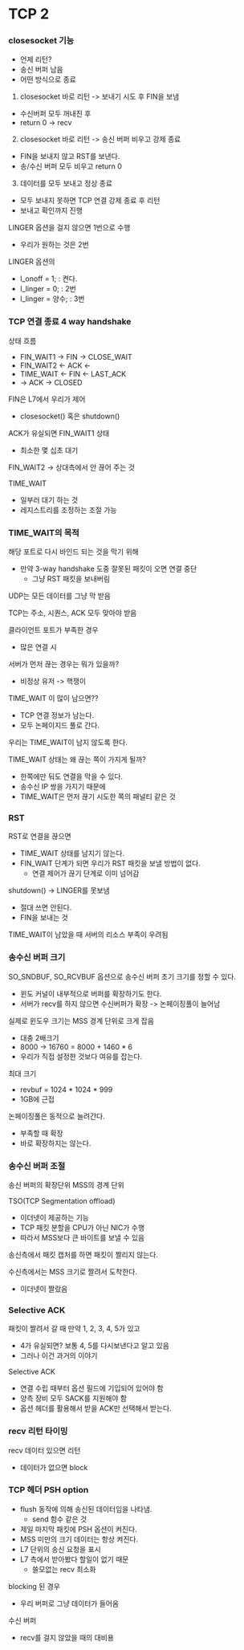 # TCP 2
### closesocket 기능
* 언제 리턴?
* 송신 버퍼 남음
* 어떤 방식으로 종료

1. closesocket 바로 리턴 -> 보내기 시도 후 FIN을 보냄
* 수신버퍼 모두 꺼내진 후
* return 0 -> recv

2. closesocket 바로 리턴 -> 송신 버퍼 비우고 강제 종료
* FIN을 보내지 않고 RST를 보낸다.
* 송/수신 버퍼 모두 비우고 return 0

3. 데이터를 모두 보내고 정상 종료
* 모두 보내지 못하면 TCP 연결 강제 종료 후 리턴
* 보내고 확인까지 진행

LINGER 옵션을 걸지 않으면 1번으로 수행
* 우리가 원하는 것은 2번

LINGER 옵션의
* l_onoff = 1; : 켠다.
* l_linger = 0; : 2번
* l_linger = 양수; : 3번

### TCP 연결 종료 4 way handshake

상태 흐름
* FIN_WAIT1 -> FIN -> CLOSE_WAIT
* FIN_WAIT2 <- ACK <- 
* TIME_WAIT <- FIN <- LAST_ACK
* -> ACK -> CLOSED

FIN은 L7에서 우리가 제어
* closesocket() 혹은 shutdown()

ACK가 유실되면 FIN_WAIT1 상태
* 최소한 몇 십초 대기

FIN_WAIT2 -> 상대측에서 안 끊어 주는 것

TIME_WAIT
* 일부러 대기 하는 것
* 레지스트리를 조정하는 조절 가능

### TIME_WAIT의 목적
해당 포트로 다시 바인드 되는 것을 막기 위해
* 만약 3-way handshake 도중 잘못된 패킷이 오면 연결 중단
  * 그냥 RST 패킷을 보내버림

UDP는 모든 데이터를 그냥 막 받음

TCP는 주소, 시퀀스, ACK 모두 맞아야 받음

클라이언트 포트가 부족한 경우
* 많은 연결 시

서버가 먼저 끊는 경우는 뭐가 있을까?
* 비정상 유저 -> 핵쟁이

TIME_WAIT 이 많이 남으면??
* TCP 연결 정보가 남는다.
* 모두 논페이지드 풀로 간다.

우리는 TIME_WAIT이 남지 않도록 한다.

TIME_WAIT 상태는 왜 끊는 쪽이 가지게 될까?
* 한쪽에만 둬도 연결을 막을 수 있다.
* 송수신 IP 쌍을 가지기 때문에
* TIME_WAIT은 먼저 끊기 시도한 쪽의 패널티 같은 것

### RST
RST로 연결을 끊으면
* TIME_WAIT 상태를 남지기 않는다.
* FIN_WAIT 단계가 되면 우리가 RST 패킷을 보낼 방법이 없다.
  * 연결 제어가 끊기 단계로 이미 넘어감

shutdown() -> LINGER를 못보냄
* 절대 쓰면 안된다.
* FIN을 보내는 것

TIME_WAIT이 남았을 때 서버의 리소스 부족이 우려됨

### 송수신 버퍼 크기

SO_SNDBUF, SO_RCVBUF 옵션으로 송수신 버퍼 초기 크기를 정할 수 있다.
* 윈도 커널이 내부적으로 버퍼를 확장하기도 한다.
* 서버가 recv를 하지 않으면 수신버퍼가 확장 -> 논페이징풀이 늘어남

실제로 윈도우 크기는 MSS 경계 단위로 크게 잡음
* 대충 2배크기
* 8000 -> 16760 = 8000 + 1460 * 6
* 우리가 직접 설정한 것보다 여유를 잡는다.

최대 크기
* revbuf = 1024 * 1024 * 999
* 1GB에 근접

논페이징풀은 동적으로 늘려간다.
* 부족할 때 확장
* 바로 확장하지는 않는다.

### 송수신 버퍼 조절
송신 버퍼의 확장단위 MSS의 경계 단위

TSO(TCP Segmentation offload)
* 이더넷이 제공하는 기능
* TCP 패킷 분할을 CPU가 아닌 NIC가 수행
* 따라서 MSS보다 큰 바이트를 보낼 수 있음

송신측에서 패킷 캡처를 하면 패킷이 짤리지 않는다.

수신측에서는 MSS 크기로 짤려서 도착한다.
* 이더넷이 짤랐음

### Selective ACK
패킷이 짤려서 갈 때 만약 1, 2, 3, 4, 5가 있고
* 4가 유실되면? 보통 4, 5를 다시보낸다고 알고 있음
* 그러나 이건 과거의 이야기

Selective ACK
* 연결 수립 때부터 옵션 필드에 기입되어 있어야 함
* 양측 장비 모두 SACK를 지원해야 함
* 옵션 헤더를 활용해서 받을 ACK만 선택해서 받는다.

### recv 리턴 타이밍
recv 데이터 있으면 리턴
* 데이터가 없으면 block

### TCP 헤더 PSH option
* flush 동작에 의해 송신된 데이터임을 나타냄.
  * send 함수 같은 것
* 제일 마지막 패킷에 PSH 옵션이 켜진다.
* MSS 미만의 크기 데이터는 항상 켜진다.
* L7 단위의 송신 요청을 표시
* L7 측에서 받아봤다 할일이 없기 때문
  * 쓸모없는 recv 최소화

blocking 된 경우
* 우리 버퍼로 그냥 데이터가 들어옴

수신 버퍼
* recv를 걸지 않았을 때의 대비용